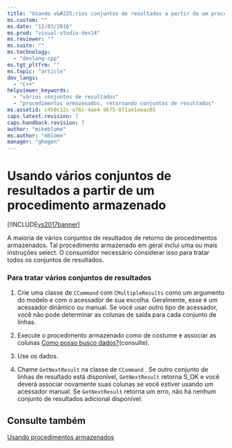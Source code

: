 ```yaml
---
title: "Usando v&#225;rios conjuntos de resultados a partir de um procedimento armazenado | Microsoft Docs"
ms.custom: ""
ms.date: "12/03/2016"
ms.prod: "visual-studio-dev14"
ms.reviewer: ""
ms.suite: ""
ms.technology: 
  - "devlang-cpp"
ms.tgt_pltfrm: ""
ms.topic: "article"
dev_langs: 
  - "C++"
helpviewer_keywords: 
  - "vários conjuntos de resultados"
  - "procedimentos armazenados, retornando conjuntos de resultados"
ms.assetid: c450c12c-a76c-4ae4-9675-071a41eeac05
caps.latest.revision: 7
caps.handback.revision: 7
author: "mikeblome"
ms.author: "mblome"
manager: "ghogen"
---
```

# Usando v&#225;rios conjuntos de resultados a partir de um procedimento armazenado
[!INCLUDE[vs2017banner](../../assembler/inline/includes/vs2017banner.md)]

A maioria de vários conjuntos de resultados de retorno de procedimentos armazenados.  Tal procedimento armazenado em geral inclui uma ou mais instruções select.  O consumidor necessário considerar isso para tratar todos os conjuntos de resultados.  
  
### Para tratar vários conjuntos de resultados  
  
1.  Crie uma classe de `CCommand` com `CMultipleResults` como um argumento do modelo e com o acessador de sua escolha.  Geralmente, esse é um acessador dinâmico ou manual.  Se você usar outro tipo de acessador, você não pode determinar as colunas de saída para cada conjunto de linhas.  
  
2.  Execute o procedimento armazenado como de costume e associar as colunas [Como posso busco dados?](../../data/oledb/fetching-data.md)\(consulte\).  
  
3.  Use os dados.  
  
4.  Chame `GetNextResult` na classe de `CCommand` .  Se outro conjunto de linhas de resultado está disponível, `GetNextResult` retorna S\_OK e você deverá associar novamente suas colunas se você estiver usando um acessador manual.  Se `GetNextResult` retorna um erro, não há nenhum conjunto de resultados adicional disponível.  
  
## Consulte também  
 [Usando procedimentos armazenados](../../data/oledb/using-stored-procedures.md)